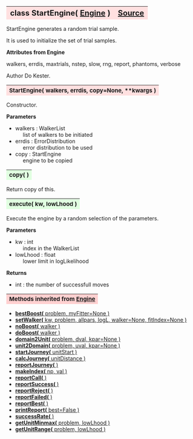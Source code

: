 ---
---
<br><br>

<a name="StartEngine"></a>
<table><thead style="background-color:#FFE0E0; width:100%; font-size:20px"><tr><th style="text-align:left">
<strong>class StartEngine(</strong> <a href="./Engine.html">Engine</a> )</th><th style="text-align:right"><a href=https://github.com/dokester/BayesicFitting/blob/master/BayesicFitting/source/StartEngine.py target=_blank>Source</a></th></tr></thead></table>

StartEngine generates a random trial sample.

It is used to initialize the set of trial samples.

<b>Attributes from Engine</b>

walkers, errdis, maxtrials, nstep, slow, rng, report, phantoms, verbose

Author       Do Kester.


<a name="StartEngine"></a>
<table><thead style="background-color:#FFE0E0; width:100%; font-size:15px"><tr><th style="text-align:left">
<strong>StartEngine(</strong> walkers, errdis, copy=None, **kwargs )
</th></tr></thead></table>

Constructor.

<b>Parameters</b>

* walkers  :  WalkerList
<br>&nbsp;&nbsp;&nbsp;&nbsp; list of walkers to be initiated
* errdis  :  ErrorDistribution
<br>&nbsp;&nbsp;&nbsp;&nbsp; error distribution to be used
* copy  :  StartEngine
<br>&nbsp;&nbsp;&nbsp;&nbsp; engine to be copied


<a name="copy"></a>
<table><thead style="background-color:#E0FFE0; width:100%; font-size:15px"><tr><th style="text-align:left">
<strong>copy(</strong> )
</th></tr></thead></table>

Return copy of this. 
<a name="execute"></a>
<table><thead style="background-color:#E0FFE0; width:100%; font-size:15px"><tr><th style="text-align:left">
<strong>execute(</strong> kw, lowLhood )
</th></tr></thead></table>
Execute the engine by a random selection of the parameters.

<b>Parameters</b>

* kw  :  int
<br>&nbsp;&nbsp;&nbsp;&nbsp; index in the WalkerList
* lowLhood  :  float
<br>&nbsp;&nbsp;&nbsp;&nbsp; lower limit in logLikelihood

<b>Returns</b>

* int  :  the number of successfull moves


<table><thead style="background-color:#FFD0D0; width:100%; font-size:15px"><tr><th style="text-align:left">
<strong>Methods inherited from</strong> <a href="./Engine.html">Engine</a></th></tr></thead></table>


* [<strong>bestBoost(</strong> problem, myFitter=None ) ](./Engine.md#bestBoost)
* [<strong>setWalker(</strong> kw, problem, allpars, logL, walker=None, fitIndex=None ) ](./Engine.md#setWalker)
* [<strong>noBoost(</strong> walker ) ](./Engine.md#noBoost)
* [<strong>doBoost(</strong> walker ) ](./Engine.md#doBoost)
* [<strong>domain2Unit(</strong> problem, dval, kpar=None ) ](./Engine.md#domain2Unit)
* [<strong>unit2Domain(</strong> problem, uval, kpar=None ) ](./Engine.md#unit2Domain)
* [<strong>startJourney(</strong> unitStart ) ](./Engine.md#startJourney)
* [<strong>calcJourney(</strong> unitDistance ) ](./Engine.md#calcJourney)
* [<strong>reportJourney(</strong> ) ](./Engine.md#reportJourney)
* [<strong>makeIndex(</strong> np, val ) ](./Engine.md#makeIndex)
* [<strong>reportCall(</strong> )](./Engine.md#reportCall)
* [<strong>reportSuccess(</strong> )](./Engine.md#reportSuccess)
* [<strong>reportReject(</strong> )](./Engine.md#reportReject)
* [<strong>reportFailed(</strong> )](./Engine.md#reportFailed)
* [<strong>reportBest(</strong> )](./Engine.md#reportBest)
* [<strong>printReport(</strong> best=False ) ](./Engine.md#printReport)
* [<strong>successRate(</strong> ) ](./Engine.md#successRate)
* [<strong>getUnitMinmax(</strong> problem, lowLhood ) ](./Engine.md#getUnitMinmax)
* [<strong>getUnitRange(</strong> problem, lowLhood ) ](./Engine.md#getUnitRange)
